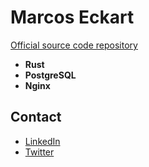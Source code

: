 # Marcos Eckart

[Official source code repository](https://github.com/mhme2000/rinha-backend-rust)

- **Rust**
- **PostgreSQL**
- **Nginx**

## Contact

- [LinkedIn](https://www.linkedin.com/in/marcos-eckart/)
- [Twitter](https://twitter.com/MarcosEckart)
